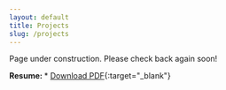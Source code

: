 ```yaml
---
layout: default
title: Projects
slug: /projects
---
```


Page under construction. Please check back again soon! 

<b> Resume: </b> * [Download PDF](/assets/files/Tulsi_Shrivastava_Resume_2023.pdf){:target="_blank"}
<br />
